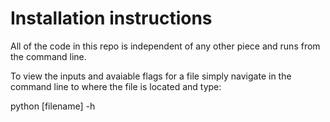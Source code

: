 # Installation instructions

All of the code in this repo is independent of any other piece and runs from the command line.

To view the inputs and avaiable flags for a file simply navigate in the command line to where the file is located and type:

python [filename] -h